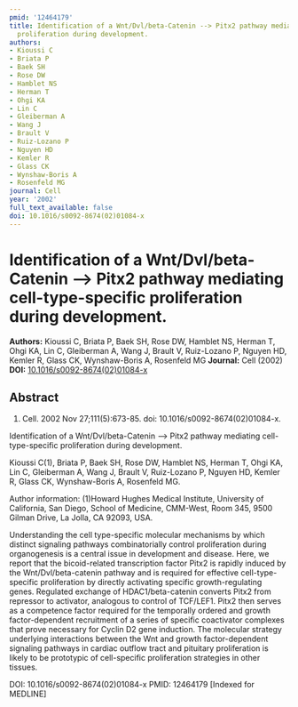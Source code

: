 ```yaml
---
pmid: '12464179'
title: Identification of a Wnt/Dvl/beta-Catenin --> Pitx2 pathway mediating cell-type-specific
  proliferation during development.
authors:
- Kioussi C
- Briata P
- Baek SH
- Rose DW
- Hamblet NS
- Herman T
- Ohgi KA
- Lin C
- Gleiberman A
- Wang J
- Brault V
- Ruiz-Lozano P
- Nguyen HD
- Kemler R
- Glass CK
- Wynshaw-Boris A
- Rosenfeld MG
journal: Cell
year: '2002'
full_text_available: false
doi: 10.1016/s0092-8674(02)01084-x
---
```


# Identification of a Wnt/Dvl/beta-Catenin --> Pitx2 pathway mediating cell-type-specific proliferation during development.
**Authors:** Kioussi C, Briata P, Baek SH, Rose DW, Hamblet NS, Herman T, Ohgi KA, Lin C, Gleiberman A, Wang J, Brault V, Ruiz-Lozano P, Nguyen HD, Kemler R, Glass CK, Wynshaw-Boris A, Rosenfeld MG
**Journal:** Cell (2002)
**DOI:** [10.1016/s0092-8674(02)01084-x](https://doi.org/10.1016/s0092-8674(02)01084-x)

## Abstract

1. Cell. 2002 Nov 27;111(5):673-85. doi: 10.1016/s0092-8674(02)01084-x.

Identification of a Wnt/Dvl/beta-Catenin --> Pitx2 pathway mediating 
cell-type-specific proliferation during development.

Kioussi C(1), Briata P, Baek SH, Rose DW, Hamblet NS, Herman T, Ohgi KA, Lin C, 
Gleiberman A, Wang J, Brault V, Ruiz-Lozano P, Nguyen HD, Kemler R, Glass CK, 
Wynshaw-Boris A, Rosenfeld MG.

Author information:
(1)Howard Hughes Medical Institute, University of California, San Diego, School 
of Medicine, CMM-West, Room 345, 9500 Gilman Drive, La Jolla, CA 92093, USA.

Understanding the cell type-specific molecular mechanisms by which distinct 
signaling pathways combinatorially control proliferation during organogenesis is 
a central issue in development and disease. Here, we report that the 
bicoid-related transcription factor Pitx2 is rapidly induced by the 
Wnt/Dvl/beta-catenin pathway and is required for effective cell-type-specific 
proliferation by directly activating specific growth-regulating genes. Regulated 
exchange of HDAC1/beta-catenin converts Pitx2 from repressor to activator, 
analogous to control of TCF/LEF1. Pitx2 then serves as a competence factor 
required for the temporally ordered and growth factor-dependent recruitment of a 
series of specific coactivator complexes that prove necessary for Cyclin D2 gene 
induction. The molecular strategy underlying interactions between the Wnt and 
growth factor-dependent signaling pathways in cardiac outflow tract and 
pituitary proliferation is likely to be prototypic of cell-specific 
proliferation strategies in other tissues.

DOI: 10.1016/s0092-8674(02)01084-x
PMID: 12464179 [Indexed for MEDLINE]
